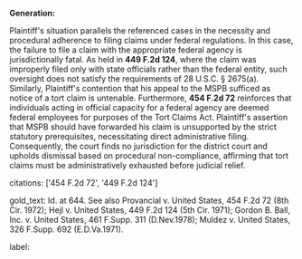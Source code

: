 **Generation:**

Plaintiff's situation parallels the referenced cases in the necessity and procedural adherence to filing claims under federal regulations. In this case, the failure to file a claim with the appropriate federal agency is jurisdictionally fatal. As held in **449 F.2d 124**, where the claim was improperly filed only with state officials rather than the federal entity, such oversight does not satisfy the requirements of 28 U.S.C. § 2675(a). Similarly, Plaintiff's contention that his appeal to the MSPB sufficed as notice of a tort claim is untenable. Furthermore, **454 F.2d 72** reinforces that individuals acting in official capacity for a federal agency are deemed federal employees for purposes of the Tort Claims Act. Plaintiff's assertion that MSPB should have forwarded his claim is unsupported by the strict statutory prerequisites, necessitating direct administrative filing. Consequently, the court finds no jurisdiction for the district court and upholds dismissal based on procedural non-compliance, affirming that tort claims must be administratively exhausted before judicial relief.

citations: ['454 F.2d 72', '449 F.2d 124']

gold_text: Id. at 644. See also Provancial v. United States, 454 F.2d 72 (8th Cir. 1972); Hejl v. United States, 449 F.2d 124 (5th Cir. 1971); Gordon B. Ball, Inc. v. United States, 461 F.Supp. 311 (D.Nev.1978); Muldez v. United States, 326 F.Supp. 692 (E.D.Va.1971).

label: 